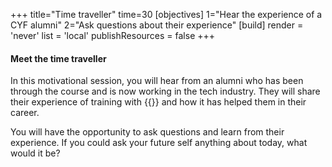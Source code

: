 +++
title="Time traveller"
time=30
[objectives]
    1="Hear the experience of a CYF alumni"
    2="Ask questions about their experience"
[build]
  render = 'never'
  list = 'local'
  publishResources = false
+++

#### Meet the time traveller

In this motivational session, you will hear from an alumni who has been through the course and is now working in the tech industry. They will share their experience of training with {{<our-name>}} and how it has helped them in their career.

You will have the opportunity to ask questions and learn from their experience. If you could ask your future self anything about today, what would it be?
